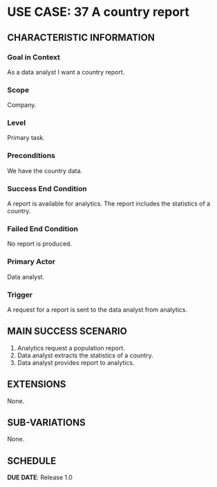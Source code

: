 # USE CASE: 37 A country report

## CHARACTERISTIC INFORMATION

### Goal in Context

As a data analyst I want a country report.

### Scope

Company.

### Level

Primary task.

### Preconditions

We have the country data.

### Success End Condition

A report is available for analytics. The report includes the statistics of a country.

### Failed End Condition

No report is produced.

### Primary Actor

Data analyst.

### Trigger

A request for a report is sent to the data analyst from analytics.

## MAIN SUCCESS SCENARIO

1. Analytics request a population report.
2. Data analyst extracts the statistics of a country.
3. Data analyst provides report to analytics.

## EXTENSIONS

None.

## SUB-VARIATIONS

None.

## SCHEDULE

**DUE DATE**: Release 1.0